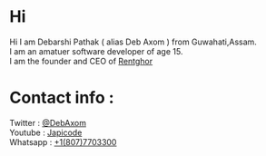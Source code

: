 # Hi
Hi I am Debarshi Pathak ( alias Deb Axom ) from Guwahati,Assam. <br>
I am an amatuer software developer of age 15. <br>
I am the founder and CEO of [Rentghor](https://rentghor.com)

# Contact info :
Twitter : [@DebAxom](https://twitter.com/DebAxom) <br>
Youtube : [Japicode](https://www.youtube.com/channel/UCOlTCB5f2z6_lWl3466ZB_Q) <br>
Whatsapp : [+1(807)7703300](https://wa.me/+18077703300) <br>
